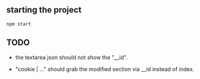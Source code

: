 ## starting the project

`npm start`

## TODO

- the textarea json should not show the "\_\_id".

- "cookie | ..." should grab the modified section via \_\_id instead of index.
